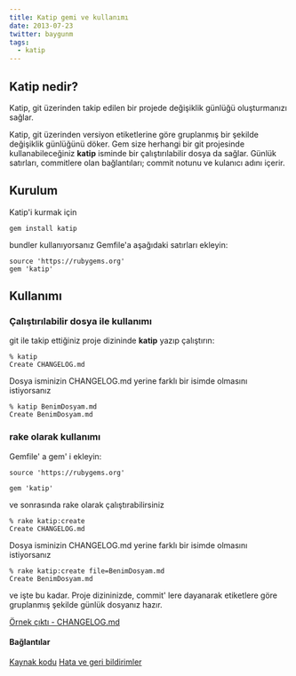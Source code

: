 ```yaml
---
title: Katip gemi ve kullanımı
date: 2013-07-23
twitter: baygunm
tags:
  - katip
---
```


## Katip nedir?

Katip, git üzerinden takip edilen bir projede değişiklik günlüğü oluşturmanızı sağlar.

Katip, git üzerinden versiyon etiketlerine göre gruplanmış bir şekilde değişiklik günlüğünü döker. Gem size herhangi bir git projesinde kullanabileceğiniz **katip** isminde bir çalıştırılabilir dosya da sağlar. Günlük satırları, commitlere olan bağlantıları; commit notunu ve kulanıcı adını içerir.

## Kurulum

Katip'i kurmak için

    gem install katip


bundler kullanıyorsanız Gemfile'a aşağıdaki satırları ekleyin:

    source 'https://rubygems.org'
    gem 'katip'


## Kullanımı

### Çalıştırılabilir dosya ile kullanımı

git ile takip ettiğiniz proje dizininde **katip** yazıp çalıştırın:

    % katip
    Create CHANGELOG.md


Dosya isminizin CHANGELOG.md yerine farklı bir isimde olmasını istiyorsanız

    % katip BenimDosyam.md
    Create BenimDosyam.md


### rake olarak kullanımı

Gemfile' a gem' i ekleyin:

    source 'https://rubygems.org'

    gem 'katip'


ve sonrasında rake olarak çalıştırabilirsiniz

    % rake katip:create
    Create CHANGELOG.md


Dosya isminizin CHANGELOG.md yerine farklı bir isimde olmasını istiyorsanız

    % rake katip:create file=BenimDosyam.md
    Create BenimDosyam.md


ve işte bu kadar. Proje dizininizde, commit' lere dayanarak etiketlere göre gruplanmış şekilde günlük dosyanız hazır.

<a href="https://github.com/kebab-project/katip/blob/develop/CHANGELOG.md" target="_blank">Örnek çıktı - CHANGELOG.md</a>

#### Bağlantılar

<a href="https://github.com/kebab-project/katip" target="_blank">Kaynak kodu</a> <a href="http://github.com/kebab-project/katip/issues" target="_blank">Hata ve geri bildirimler</a>
